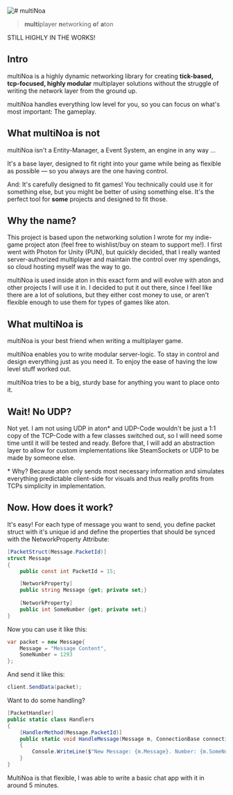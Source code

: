 ![# multiNoa](https://user-images.githubusercontent.com/38633608/145415538-b8cf07df-0c24-4fd3-8136-1d2e0324a548.png)
> **multi**player **n**etworking **o**f **a**ton

STILL HIGHLY IN THE WORKS!

## Intro
multiNoa is a highly dynamic networking library for creating **tick-based, tcp-focused, highly modular** multiplayer solutions without the struggle of writing the network layer from the ground up.

multiNoa handles everything low level for you, so you can focus on what's most important: The gameplay.

## What multiNoa is **not**
multiNoa isn't a Entity-Manager, a Event System, an engine in any way ...

It's a base layer, designed to fit right into your game while being as flexible as possible — so you always are the one having control.

And: It's carefully designed to fit games! You technically could use it for something else, but you might be better of using something else.
It's the perfect tool for **some** projects and designed to fit those.

## Why the name?
This project is based upon the networking solution I wrote for my indie-game project aton (feel free to wishlist/buy on steam to support me!). I first went with Photon for Unity (PUN), but quickly decided, that I really wanted server-authorized multiplayer and maintain the control over my spendings, so cloud hosting myself was the way to go.

multiNoa is used inside aton in this exact form and will evolve with aton and other projects I will use it in.
I decided to put it out there, since I feel like there are a lot of solutions, but they either cost money to use, or aren't flexible enough to use them for types of games like aton.

## What multiNoa is
multiNoa is your best friend when writing a multiplayer game.

multiNoa enables you to write modular server-logic. To stay in control and design everything just as you need it. To enjoy the ease of having the low level stuff worked out.

multiNoa tries to be a big, sturdy base for anything you want to place onto it.

## Wait! No UDP?
Not yet. I am not using UDP in aton* and UDP-Code wouldn't be just a 1:1 copy of the TCP-Code with a few classes switched out, so I will need some time until it will be tested and ready. Before that, I will add an abstraction layer to allow for custom implementations like SteamSockets or UDP to be made by someone else.

\* Why? Because aton only sends most necessary information and simulates everything predictable client-side for visuals and thus really profits from TCPs simplicity in implementation.

## Now. How does it work?
It's easy!
For each type of message you want to send, you define packet struct with it's unique id and define the properties that should be synced with the NetworkProperty Attribute:

```c#
[PacketStruct(Message.PacketId)]
struct Message
{
    public const int PacketId = 15;

    [NetworkProperty]
    public string Message {get; private set;}
    
    [NetworkProperty]
    public int SomeNumber {get; private set;}
}
```

Now you can use it like this:
```c#
var packet = new Message{
    Message = "Message Content",
    SomeNumber = 1293
};
```

And send it like this:
```c#
client.SendData(packet);
```

Want to do some handling?
```c#
[PacketHandler]
public static class Handlers
{
    [HandlerMethod(Message.PacketId)]
    public static void HandleMessage(Message m, ConnectionBase connection)
    {
        Console.WriteLine($"New Message: {m.Message}. Number: {m.SomeNumber}\nFrom: {connection.GetEndpointIp()}");
    }
}
```


MultiNoa is that flexible, I was able to write a basic chat app with it in around 5 minutes.
